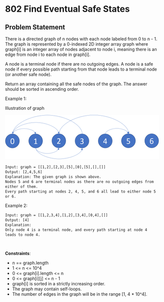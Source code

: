 # 802 Find Eventual Safe States
## Problem Statement
There is a directed graph of n nodes with each node labeled from 0 to n - 1. The graph is represented by a 0-indexed 2D integer array graph where graph[i] is an integer array of nodes adjacent to node i, meaning there is an edge from node i to each node in graph[i].

A node is a terminal node if there are no outgoing edges. A node is a safe node if every possible path starting from that node leads to a terminal node (or another safe node).

Return an array containing all the safe nodes of the graph. The answer should be sorted in ascending order.



Example 1:

Illustration of graph


![802 Picture 1](https://github.com/thangarajn1992/leetcode_solutions/blob/main/802_Find_Eventual_Safe_States/802_Picture1.png)

```text
Input: graph = [[1,2],[2,3],[5],[0],[5],[],[]]
Output: [2,4,5,6]
Explanation: The given graph is shown above.
Nodes 5 and 6 are terminal nodes as there are no outgoing edges from either of them.
Every path starting at nodes 2, 4, 5, and 6 all lead to either node 5 or 6.
```

Example 2:

```text
Input: graph = [[1,2,3,4],[1,2],[3,4],[0,4],[]]
Output: [4]
Explanation:
Only node 4 is a terminal node, and every path starting at node 4 leads to node 4.
```

 

**Constraints**:

* n == graph.length
* 1 <= n <= 10^4
* 0 <= graph[i].length <= n
* 0 <= graph[i][j] <= n - 1
* graph[i] is sorted in a strictly increasing order.
* The graph may contain self-loops.
* The number of edges in the graph will be in the range [1, 4 * 10^4].

